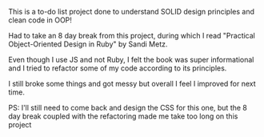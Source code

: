 This is a to-do list project done to understand SOLID design principles and clean code in OOP!

Had to take an 8 day break from this project, during which I read "Practical Object-Oriented Design in Ruby" by Sandi Metz.

Even though I use JS and not Ruby, I felt the book was super informational and I tried to refactor some of my code according to its principles.

I still broke some things and got messy but overall I feel I improved for next time. 

PS: I'll still need to come back and design the CSS for this one, but the 8 day break coupled with the refactoring made me take too long on this project